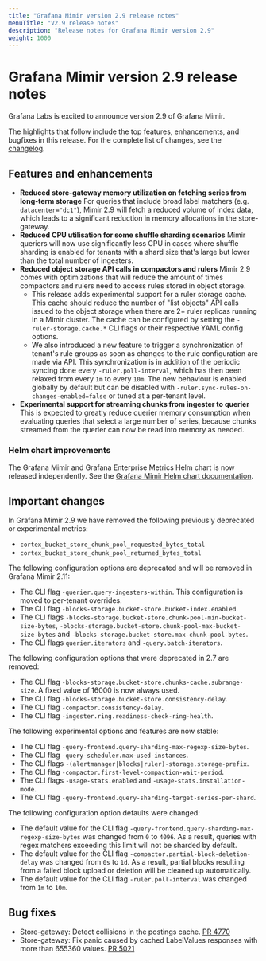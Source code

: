 ```yaml
---
title: "Grafana Mimir version 2.9 release notes"
menuTitle: "V2.9 release notes"
description: "Release notes for Grafana Mimir version 2.9"
weight: 1000
---
```


# Grafana Mimir version 2.9 release notes

Grafana Labs is excited to announce version 2.9 of Grafana Mimir.

The highlights that follow include the top features, enhancements, and bugfixes in this release. For the complete list of changes, see the [changelog](https://github.com/grafana/mimir/blob/main/CHANGELOG.md).

## Features and enhancements

- **Reduced store-gateway memory utilization on fetching series from long-term storage** For queries that include broad label matchers (e.g. `datacenter="dc1"`), Mimir 2.9 will fetch a reduced volume of index data, which leads to a significant reduction in memory allocations in the store-gateway.
- **Reduced CPU utilisation for some shuffle sharding scenarios** Mimir queriers will now use significantly less CPU in cases where shuffle sharding is enabled for tenants with a shard size that's large but lower than the total number of ingesters.
- **Reduced object storage API calls in compactors and rulers** Mimir 2.9 comes with optimizations that will reduce the amount of times compactors and rulers need to access rules stored in object storage.
  - This release adds experimental support for a ruler storage cache. This cache should reduce the number of "list objects" API calls issued to the object storage when there are 2+ ruler replicas running in a Mimir cluster. The cache can be configured by setting the `-ruler-storage.cache.*` CLI flags or their respective YAML config options.
  - We also introduced a new feature to trigger a synchronization of tenant's rule groups as soon as changes to the rule configuration are made via API. This synchronization is in addition of the periodic syncing done every `-ruler.poll-interval`, which has then been relaxed from every `1m` to every `10m`. The new behaviour is enabled globally by default but can be disabled with `-ruler.sync-rules-on-changes-enabled=false` or tuned at a per-tenant level.
- **Experimental support for streaming chunks from ingester to querier** This is expected to greatly reduce querier memory consumption when evaluating queries that select a large number of series, because chunks streamed from the querier can now be read into memory as needed.

### Helm chart improvements

The Grafana Mimir and Grafana Enterprise Metrics Helm chart is now released independently. See the [Grafana Mimir Helm chart documentation](/docs/helm-charts/mimir-distributed/latest/).

## Important changes

In Grafana Mimir 2.9 we have removed the following previously deprecated or experimental metrics:

- `cortex_bucket_store_chunk_pool_requested_bytes_total`
- `cortex_bucket_store_chunk_pool_returned_bytes_total`

The following configuration options are deprecated and will be removed in Grafana Mimir 2.11:

- The CLI flag `-querier.query-ingesters-within`. This configuration is moved to per-tenant overrides.
- The CLI flag `-blocks-storage.bucket-store.bucket-index.enabled`.
- The CLI flags `-blocks-storage.bucket-store.chunk-pool-min-bucket-size-bytes`, `-blocks-storage.bucket-store.chunk-pool-max-bucket-size-bytes` and `-blocks-storage.bucket-store.max-chunk-pool-bytes`.
- The CLI flags `querier.iterators` and `-query.batch-iterators`.

The following configuration options that were deprecated in 2.7 are removed:

- The CLI flag `-blocks-storage.bucket-store.chunks-cache.subrange-size`. A fixed value of 16000 is now always used.
- The CLI flag `-blocks-storage.bucket-store.consistency-delay`.
- The CLI flag `-compactor.consistency-delay`.
- The CLI flag `-ingester.ring.readiness-check-ring-health`.

The following experimental options and features are now stable:

- The CLI flag `-query-frontend.query-sharding-max-regexp-size-bytes`.
- The CLI flag `-query-scheduler.max-used-instances`.
- The CLI flags `-(alertmanager|blocks|ruler)-storage.storage-prefix`.
- The CLI flag `-compactor.first-level-compaction-wait-period`.
- The CLI flags `-usage-stats.enabled` and `-usage-stats.installation-mode`.
- The CLI flag `-query-frontend.query-sharding-target-series-per-shard`.

The following configuration option defaults were changed:

- The default value for the CLI flag `-query-frontend.query-sharding-max-regexp-size-bytes` was changed from `0` to `4096`. As a result, queries with regex matchers exceeding this limit will not be sharded by default.
- The default value for the CLI flag `-compactor.partial-block-deletion-delay` was changed from `0s` to `1d`. As a result, partial blocks resulting from a failed block upload or deletion will be cleaned up automatically.
- The default value for the CLI flag `-ruler.poll-interval` was changed from `1m` to `10m`.

## Bug fixes

- Store-gateway: Detect collisions in the postings cache. [PR 4770](https://github.com/grafana/mimir/pull/4770)
- Store-gateway: Fix panic caused by cached LabelValues responses with more than 655360 values. [PR 5021](https://github.com/grafana/mimir/pull/5021)
